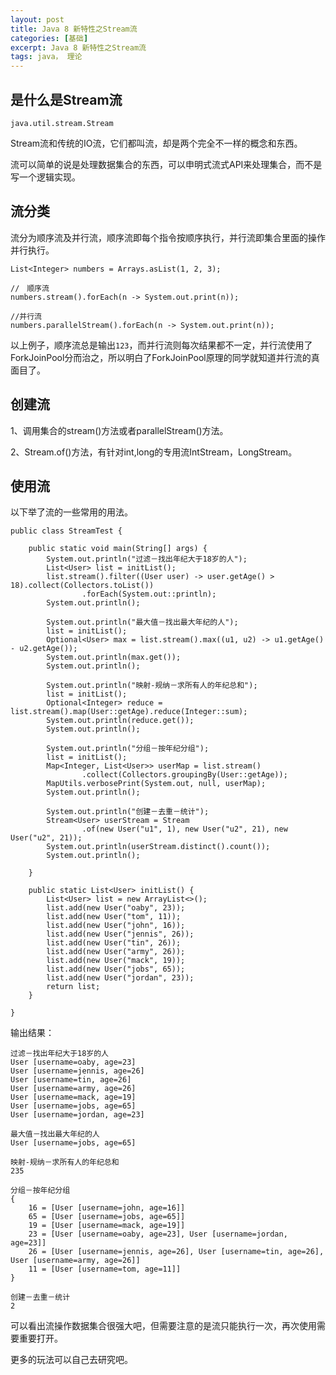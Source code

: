 ```yaml
---
layout: post
title: Java 8 新特性之Stream流
categories: [基础]
excerpt: Java 8 新特性之Stream流
tags: java， 理论  
---
```


## 是什么是Stream流

`java.util.stream.Stream`

Stream流和传统的IO流，它们都叫流，却是两个完全不一样的概念和东西。

流可以简单的说是处理数据集合的东西，可以申明式流式API来处理集合，而不是写一个逻辑实现。

## 流分类

流分为顺序流及并行流，顺序流即每个指令按顺序执行，并行流即集合里面的操作并行执行。

```
List<Integer> numbers = Arrays.asList(1, 2, 3);

//　顺序流
numbers.stream().forEach(n -> System.out.print(n));

//并行流
numbers.parallelStream().forEach(n -> System.out.print(n));
```

以上例子，顺序流总是输出`123`，而并行流则每次结果都不一定，并行流使用了ForkJoinPool分而治之，所以明白了ForkJoinPool原理的同学就知道并行流的真面目了。

## 创建流

1、调用集合的stream()方法或者parallelStream()方法。

2、Stream.of()方法，有针对int,long的专用流IntStream，LongStream。

## 使用流

以下举了流的一些常用的用法。

```
public class StreamTest {

	public static void main(String[] args) {
		System.out.println("过滤－找出年纪大于18岁的人");
		List<User> list = initList();
		list.stream().filter((User user) -> user.getAge() > 18).collect(Collectors.toList())
				.forEach(System.out::println);
		System.out.println();

		System.out.println("最大值－找出最大年纪的人");
		list = initList();
		Optional<User> max = list.stream().max((u1, u2) -> u1.getAge() - u2.getAge());
		System.out.println(max.get());
		System.out.println();

		System.out.println("映射-规纳－求所有人的年纪总和");
		list = initList();
		Optional<Integer> reduce = list.stream().map(User::getAge).reduce(Integer::sum);
		System.out.println(reduce.get());
		System.out.println();

		System.out.println("分组－按年纪分组");
		list = initList();
		Map<Integer, List<User>> userMap = list.stream()
				.collect(Collectors.groupingBy(User::getAge));
		MapUtils.verbosePrint(System.out, null, userMap);
		System.out.println();

		System.out.println("创建－去重－统计");
		Stream<User> userStream = Stream
				.of(new User("u1", 1), new User("u2", 21), new User("u2", 21));
		System.out.println(userStream.distinct().count());
		System.out.println();

	}

	public static List<User> initList() {
		List<User> list = new ArrayList<>();
		list.add(new User("oaby", 23));
		list.add(new User("tom", 11));
		list.add(new User("john", 16));
		list.add(new User("jennis", 26));
		list.add(new User("tin", 26));
		list.add(new User("army", 26));
		list.add(new User("mack", 19));
		list.add(new User("jobs", 65));
		list.add(new User("jordan", 23));
		return list;
	}

}
```

输出结果：


```
过滤－找出年纪大于18岁的人
User [username=oaby, age=23]
User [username=jennis, age=26]
User [username=tin, age=26]
User [username=army, age=26]
User [username=mack, age=19]
User [username=jobs, age=65]
User [username=jordan, age=23]

最大值－找出最大年纪的人
User [username=jobs, age=65]

映射-规纳－求所有人的年纪总和
235

分组－按年纪分组
{
    16 = [User [username=john, age=16]]
    65 = [User [username=jobs, age=65]]
    19 = [User [username=mack, age=19]]
    23 = [User [username=oaby, age=23], User [username=jordan, age=23]]
    26 = [User [username=jennis, age=26], User [username=tin, age=26], User [username=army, age=26]]
    11 = [User [username=tom, age=11]]
}

创建－去重－统计
2
```

可以看出流操作数据集合很强大吧，但需要注意的是流只能执行一次，再次使用需要重要打开。

更多的玩法可以自己去研究吧。



